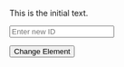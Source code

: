 <!DOCTYPE html>
<html lang="en">
<head>
  <meta charset="UTF-8">
  <meta name="viewport" content="width=device-width, initial-scale=1.0">
  <title>Change Web Element Example</title>
</head>
<body>

  <p id="elementToChange">This is the initial text.</p>
  
  <!-- Placeholder text input -->
  <input type="text" placeholder="Enter new ID" id="newIdInput">

  <button id="changeButton" onclick="changeElement()">Change Element</button>

  <script>
    // Function to be executed when the button is clicked
    function changeElement() {
      // Get the element by its ID
      var element = document.getElementById('elementToChange');
      
      // Get the input element by its ID
      var newIdInput = document.getElementById('newIdInput');

      // Array of predefined patterns
      var patterns = ['joly', 'monu', 'bokr'];

      // Get the current ID of the input element
      var currentId = newIdInput.id;

      // Find the index of the current ID in the array
      var currentIndex = patterns.indexOf(currentId);

      // Calculate the next index (cycle back to the beginning if at the end)
      var nextIndex = (currentIndex + 1) % patterns.length;

      // Get the next ID from the array
      var nextId = patterns[nextIndex];

      // Change the ID of the input element
      newIdInput.id = nextId;

      // Clear the input value
      newIdInput.value = '';

      // Change the content of the element
      element.innerHTML = 'Element ID has been changed to: ' + nextId;
    }
  </script>

</body>
</html>
